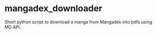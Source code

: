# mangadex_downloader
Short python script to download a manga from Mangadex into pdfs using MD API.
